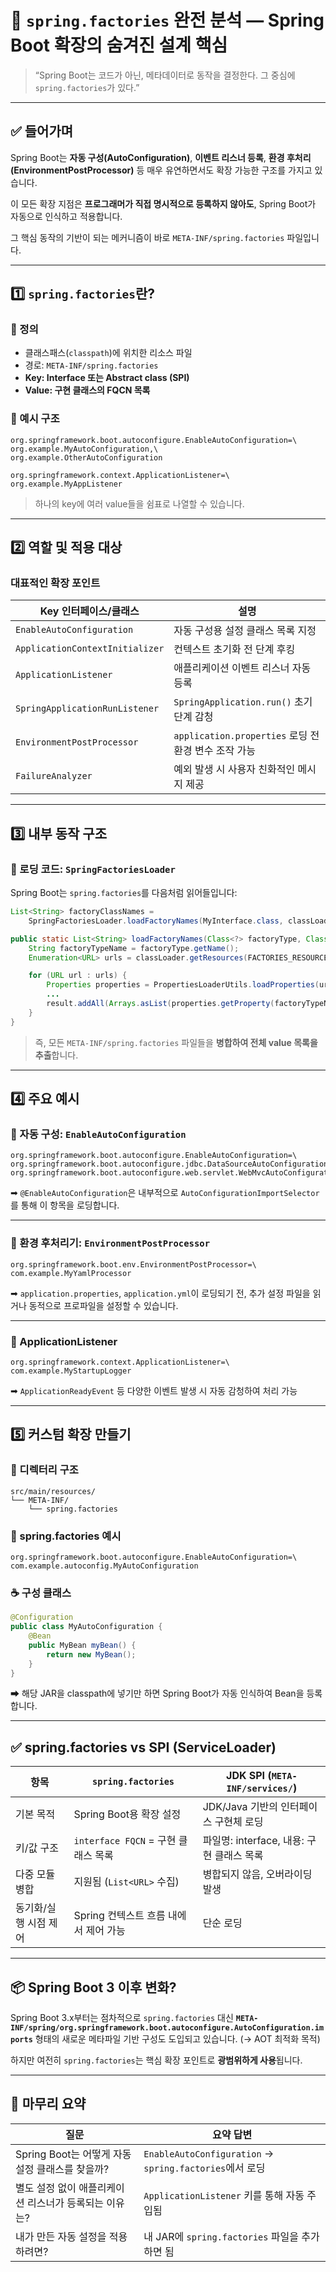 # 🧩 `spring.factories` 완전 분석 — Spring Boot 확장의 숨겨진 설계 핵심

> “Spring Boot는 코드가 아닌, 메타데이터로 동작을 결정한다.
> 그 중심에 `spring.factories`가 있다.”

---

## ✅ 들어가며

Spring Boot는 **자동 구성(AutoConfiguration)**, **이벤트 리스너 등록**, **환경 후처리(EnvironmentPostProcessor)** 등
매우 유연하면서도 확장 가능한 구조를 가지고 있습니다.

이 모든 확장 지점은 **프로그래머가 직접 명시적으로 등록하지 않아도**, Spring Boot가 자동으로 인식하고 적용합니다.

그 핵심 동작의 기반이 되는 메커니즘이 바로 `META-INF/spring.factories` 파일입니다.

---

## 1️⃣ `spring.factories`란?

### 📌 정의

* 클래스패스(`classpath`)에 위치한 리소스 파일
* 경로: `META-INF/spring.factories`
* **Key: Interface 또는 Abstract class (SPI)**
* **Value: 구현 클래스의 FQCN 목록**

### 📄 예시 구조

```properties
org.springframework.boot.autoconfigure.EnableAutoConfiguration=\
org.example.MyAutoConfiguration,\
org.example.OtherAutoConfiguration

org.springframework.context.ApplicationListener=\
org.example.MyAppListener
```

> 하나의 key에 여러 value들을 쉼표로 나열할 수 있습니다.

---

## 2️⃣ 역할 및 적용 대상

### 대표적인 확장 포인트

| Key 인터페이스/클래스                   | 설명                                        |
| ------------------------------- | ----------------------------------------- |
| `EnableAutoConfiguration`       | 자동 구성용 설정 클래스 목록 지정                       |
| `ApplicationContextInitializer` | 컨텍스트 초기화 전 단계 후킹                          |
| `ApplicationListener`           | 애플리케이션 이벤트 리스너 자동 등록                      |
| `SpringApplicationRunListener`  | `SpringApplication.run()` 초기 단계 감청        |
| `EnvironmentPostProcessor`      | `application.properties` 로딩 전 환경 변수 조작 가능 |
| `FailureAnalyzer`               | 예외 발생 시 사용자 친화적인 메시지 제공                   |

---

## 3️⃣ 내부 동작 구조

### 📍 로딩 코드: `SpringFactoriesLoader`

Spring Boot는 `spring.factories`를 다음처럼 읽어들입니다:

```java
List<String> factoryClassNames =
    SpringFactoriesLoader.loadFactoryNames(MyInterface.class, classLoader);
```

```java
public static List<String> loadFactoryNames(Class<?> factoryType, ClassLoader classLoader) {
    String factoryTypeName = factoryType.getName();
    Enumeration<URL> urls = classLoader.getResources(FACTORIES_RESOURCE_LOCATION);

    for (URL url : urls) {
        Properties properties = PropertiesLoaderUtils.loadProperties(url);
        ...
        result.addAll(Arrays.asList(properties.getProperty(factoryTypeName).split(",")));
    }
}
```

> 즉, 모든 `META-INF/spring.factories` 파일들을 **병합하여 전체 value 목록을 추출**합니다.

---

## 4️⃣ 주요 예시

### 🔧 자동 구성: `EnableAutoConfiguration`

```properties
org.springframework.boot.autoconfigure.EnableAutoConfiguration=\
org.springframework.boot.autoconfigure.jdbc.DataSourceAutoConfiguration,\
org.springframework.boot.autoconfigure.web.servlet.WebMvcAutoConfiguration
```

➡ `@EnableAutoConfiguration`은 내부적으로 `AutoConfigurationImportSelector`를 통해 이 항목을 로딩합니다.

---

### 🔧 환경 후처리기: `EnvironmentPostProcessor`

```properties
org.springframework.boot.env.EnvironmentPostProcessor=\
com.example.MyYamlProcessor
```

➡ `application.properties`, `application.yml`이 로딩되기 전,
추가 설정 파일을 읽거나 동적으로 프로파일을 설정할 수 있습니다.

---

### 🔧 ApplicationListener

```properties
org.springframework.context.ApplicationListener=\
com.example.MyStartupLogger
```

➡ `ApplicationReadyEvent` 등 다양한 이벤트 발생 시 자동 감청하여 처리 가능

---

## 5️⃣ 커스텀 확장 만들기

### 📁 디렉터리 구조

```
src/main/resources/
└── META-INF/
    └── spring.factories
```

### 📄 spring.factories 예시

```properties
org.springframework.boot.autoconfigure.EnableAutoConfiguration=\
com.example.autoconfig.MyAutoConfiguration
```

### ☕ 구성 클래스

```java
@Configuration
public class MyAutoConfiguration {
    @Bean
    public MyBean myBean() {
        return new MyBean();
    }
}
```

➡ 해당 JAR을 classpath에 넣기만 하면 Spring Boot가 자동 인식하여 Bean을 등록합니다.

---

## ✅ spring.factories vs SPI (ServiceLoader)

| 항목           | `spring.factories`           | JDK SPI (`META-INF/services/`) |
| ------------ | ---------------------------- | ------------------------------ |
| 기본 목적        | Spring Boot용 확장 설정           | JDK/Java 기반의 인터페이스 구현체 로딩      |
| 키/값 구조       | `interface FQCN` = 구현 클래스 목록 | 파일명: interface, 내용: 구현 클래스 목록  |
| 다중 모듈 병합     | 지원됨 (`List<URL>` 수집)         | 병합되지 않음, 오버라이딩 발생              |
| 동기화/실행 시점 제어 | Spring 컨텍스트 흐름 내에서 제어 가능     | 단순 로딩                          |

---

## 📦 Spring Boot 3 이후 변화?

Spring Boot 3.x부터는 점차적으로 `spring.factories` 대신
**`META-INF/spring/org.springframework.boot.autoconfigure.AutoConfiguration.imports`**
형태의 새로운 메타파일 기반 구성도 도입되고 있습니다. (→ AOT 최적화 목적)

하지만 여전히 `spring.factories`는 핵심 확장 포인트로 **광범위하게 사용**됩니다.

---

## 🧠 마무리 요약

| 질문                               | 요약 답변                                               |
| -------------------------------- | --------------------------------------------------- |
| Spring Boot는 어떻게 자동 설정 클래스를 찾을까? | `EnableAutoConfiguration` → `spring.factories`에서 로딩 |
| 별도 설정 없이 애플리케이션 리스너가 등록되는 이유는?   | `ApplicationListener` 키를 통해 자동 주입됨                  |
| 내가 만든 자동 설정을 적용하려면?              | 내 JAR에 `spring.factories` 파일을 추가하면 됨                |

